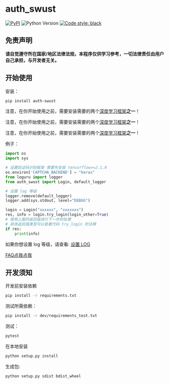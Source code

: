 # auth_swust

[![PyPI](https://img.shields.io/pypi/v/auth-swust.svg)](https://pypi.python.org/pypi/auth-swust)
![Python Version](https://img.shields.io/badge/python-3.6+-blue.svg)
[![Code style: black](https://img.shields.io/badge/code%20style-black-000000.svg)](https://github.com/psf/black)

## 免责声明

**请自觉遵守所在国家/地区法律法规，本程序仅供学习参考，一切法律责任由用户自己承担，与开发者无关。**

## 开始使用

安装：

```bash
pip install auth-swust
```

注意，在你开始使用之前，需要安装需要的两个[深度学习框架](https://github.com/BuddingLab/auth_swust/wiki/%E9%80%89%E6%8B%A9%E6%B7%B1%E5%BA%A6%E5%AD%A6%E4%B9%A0%E6%A1%86%E6%9E%B6)**之一**！

注意，在你开始使用之前，需要安装需要的两个[深度学习框架](https://github.com/BuddingLab/auth_swust/wiki/%E9%80%89%E6%8B%A9%E6%B7%B1%E5%BA%A6%E5%AD%A6%E4%B9%A0%E6%A1%86%E6%9E%B6)**之一**！

注意，在你开始使用之前，需要安装需要的两个[深度学习框架](https://github.com/BuddingLab/auth_swust/wiki/%E9%80%89%E6%8B%A9%E6%B7%B1%E5%BA%A6%E5%AD%A6%E4%B9%A0%E6%A1%86%E6%9E%B6)**之一**！

例子：

```python
import os
import sys

# 设置验证码识别框架 需要先安装 tensorflow>=2.1.0
os.environ['CAPTCHA_BACKEND'] = "keras"
from loguru import logger
from auth_swust import Login, default_logger

# 设置 log 等级
logger.remove(default_logger)
logger.add(sys.stdout, level="DEBUG")

login = Login("xxxxxx", "xxxxxxx")
res, info = login.try_login(login_other=True)
# 使用上面的返回值进行下一步的处理
# 具体返回值类型可以查看代码 try_login 的注释
if res:
    print(info)
```

如果你想设置 log 等级，请查看: [设置 LOG](https://github.com/BuddingLab/auth_swust/wiki/%E8%AE%BE%E7%BD%AE-LOG)

[FAQ点我点我](https://github.com/BuddingLab/auth_swust/wiki/FAQ)

## 开发须知

开发前安装依赖  

```bash
pip install -r requirements.txt
```

测试所需依赖：

```bash
pip install -r dev/requirements_test.txt
```

测试：

```bash
pytest
```

在本地安装

```bash
python setup.py install
```

生成包:

```bash
python setup.py sdist bdist_wheel
```
